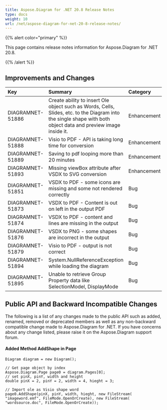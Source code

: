 ```yaml
---
title: Aspose.Diagram for .NET 20.8 Release Notes
type: docs
weight: 10
url: /net/aspose-diagram-for-net-20-8-release-notes/
---
```


{{% alert color="primary" %}}

This page contains release notes information for Aspose.Diagram for .NET 20.8.

{{% /alert %}}
## **Improvements and Changes** ##

|**Key**|**Summary**|**Category**|
| :- | :- | :- |
|DIAGRAMNET-51886| Create ability to insert Ole object such as Words, Cells, Slides, etc. to the Diagram into the single shape with both object data and preview image inside it.|Enhancement|
|DIAGRAMNET-51888| Visio to PDF - API is taking long time for conversion|Enhancement|
|DIAGRAMNET-51889| Saving to pdf looping more than 20 minutes|Enhancement|
|DIAGRAMNET-51893| Missing viewBox attribute after VSDX to SVG conversion|Enhancement|
|DIAGRAMNET-51851| VSDX to PDF - some icons are missing and some not rendered correctly|Bug|
|DIAGRAMNET-51873| VSDX to PDF - Content is out on left in the output PDF|Bug|
|DIAGRAMNET-51874| VSDX to PDF - content and lines are missing in the output|Bug|
|DIAGRAMNET-51876| VSDX to PNG - some shapes are incorrect in the output|Bug|
|DIAGRAMNET-51879| Visio to PDF - output is not correct|Bug|
|DIAGRAMNET-51894| System.NullReferenceException while loading the diagram|Bug|
|DIAGRAMNET-51895| Unable to retrieve Group Property data like SelectionModel, DisplayMode|Bug|

## **Public API and Backward Incompatible Changes** ##
The following is a list of any changes made to the public API such as added, renamed, removed or deprecated members as well as any non-backward compatible change made to Aspose.Diagram for .NET. If you have concerns about any change listed, please raise it on the Aspose.Diagram support forum.

#### Added Method AddShape in Page ####
```
Diagram diagram = new Diagram();

// Get page object by index
Aspose.Diagram.Page page0 = diagram.Pages[0];
// set pinX, pinY, width and height
double pinX = 2, pinY = 2, width = 4, hieght = 3;

// Import ole as Visio shape word
page0.AddShape(pinX, pinY, width, hieght, new FileStream( "imageword.emf", FileMode.OpenOrCreate), new FileStream( "wordsource.doc", FileMode.OpenOrCreate));
```

